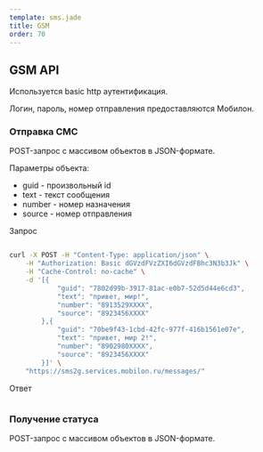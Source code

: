 ```yaml
--- 
template: sms.jade
title: GSM
order: 70
---
```


## GSM API

Используется basic http аутентификация.

Логин, пароль, номер отправления предоставляются Мобилон.

### Отправка СМС

POST-запрос с массивом объектов в JSON-формате.

Параметры объекта:

- guid - произвольный id
- text - текст сообщения
- number - номер назначения
- source - номер отправления

Запрос

`````sh

curl -X POST -H "Content-Type: application/json" \
    -H "Authorization: Basic dGVzdFVzZXI6dGVzdFBhc3N3b3Jk" \
    -H "Cache-Control: no-cache" \
    -d '[{
            "guid": "7802d99b-3917-81ac-e0b7-52d5d44e6cd3",
            "text": "привет, мир!",
            "number": "8913529XXXX",
            "source": "8923456XXXX"
        },{
            "guid": "70be9f43-1cbd-42fc-977f-416b1561e07e",
            "text": "привет, мир 2!",
            "number": "8902980XXXX",
            "source": "8923456XXXX"
        }]' \
    "https://sms2g.services.mobilon.ru/messages/"

`````

Ответ

`````

`````


### Получение статуса

POST-запрос с массивом объектов в JSON-формате.

